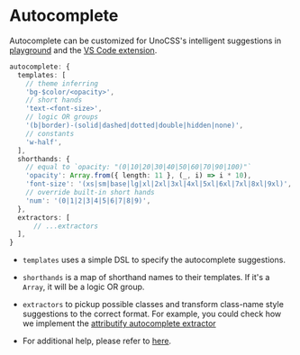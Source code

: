 # Autocomplete

Autocomplete can be customized for UnoCSS's intelligent suggestions in <a href="/play" target="_blank" rel="noreferrer">playground</a> and the [VS Code extension](/integrations/vscode).
<!--eslint-skip-->
```ts
autocomplete: {
  templates: [
    // theme inferring
    'bg-$color/<opacity>',
    // short hands
    'text-<font-size>',
    // logic OR groups
    '(b|border)-(solid|dashed|dotted|double|hidden|none)',
    // constants
    'w-half',
  ],
  shorthands: {
    // equal to `opacity: "(0|10|20|30|40|50|60|70|90|100)"`
    'opacity': Array.from({ length: 11 }, (_, i) => i * 10),
    'font-size': '(xs|sm|base|lg|xl|2xl|3xl|4xl|5xl|6xl|7xl|8xl|9xl)',
    // override built-in short hands
    'num': '(0|1|2|3|4|5|6|7|8|9)',
  },
  extractors: [
      // ...extractors
  ],
}
```

- `templates` uses a simple DSL to specify the autocomplete suggestions.

- `shorthands` is a map of shorthand names to their templates. If it's a `Array`, it will be a logic OR group.

- `extractors` to pickup possible classes and transform class-name style suggestions to the correct format. For example, you could check how we implement the [attributify autocomplete extractor](https://github.com/unocss/unocss/blob/main/packages/preset-attributify/src/autocomplete.ts)

- For additional help, please refer to [here](/tools/autocomplete).

